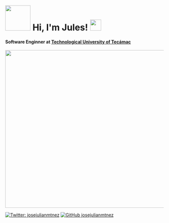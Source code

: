 <h1> <img src="https://private-user-images.githubusercontent.com/160277395/305572454-8f78e2e2-2773-45f3-afd0-d342c3a66c52.png?jwt=eyJhbGciOiJIUzI1NiIsInR5cCI6IkpXVCJ9.eyJpc3MiOiJnaXRodWIuY29tIiwiYXVkIjoicmF3LmdpdGh1YnVzZXJjb250ZW50LmNvbSIsImtleSI6ImtleTUiLCJleHAiOjE3MDgxMjMyMDIsIm5iZiI6MTcwODEyMjkwMiwicGF0aCI6Ii8xNjAyNzczOTUvMzA1NTcyNDU0LThmNzhlMmUyLTI3NzMtNDVmMy1hZmQwLWQzNDJjM2E2NmM1Mi5wbmc_WC1BbXotQWxnb3JpdGhtPUFXUzQtSE1BQy1TSEEyNTYmWC1BbXotQ3JlZGVudGlhbD1BS0lBVkNPRFlMU0E1M1BRSzRaQSUyRjIwMjQwMjE2JTJGdXMtZWFzdC0xJTJGczMlMkZhd3M0X3JlcXVlc3QmWC1BbXotRGF0ZT0yMDI0MDIxNlQyMjM1MDJaJlgtQW16LUV4cGlyZXM9MzAwJlgtQW16LVNpZ25hdHVyZT0yNDg2ZWQxYWM4MTQ1NDAxYWE1MjMwYmZjMWMwNzMwZTI2NWI1M2JjMmQ3ZDY4NTFjMTE0OGZiYzU3N2NjMzUwJlgtQW16LVNpZ25lZEhlYWRlcnM9aG9zdCZhY3Rvcl9pZD0wJmtleV9pZD0wJnJlcG9faWQ9MCJ9.8NV_g8vTqEmOVSEunxNBgQt64Q7MXnhQfZdd_rahVZ8" width="80"> Hi, I'm Jules! <img src="https://media.giphy.com/media/iigp4VDyf5dCLRlGkm/giphy.gif" width="35"></h1>
<h4><b>Software Enginner at <a href="https://uttecamac.edomex.gob.mx/">Technological University of Tecámac</a>
</b></h5>
<div>
  <img src="https://i.pinimg.com/originals/50/e8/1b/50e81b57409bbb13fc0749c3b2465fa5.gif" width="2560" height="500">
</div>

[![Twitter: josejulianmtnez](https://img.shields.io/twitter/follow/josejulianmtnez?style=social)](https://twitter.com/josejulianmtnez)
[![GitHub josejulianmtnez](https://img.shields.io/github/followers/josejulianmtnez?label=follow&style=social)](https://github.com/josejulianmtnez)
